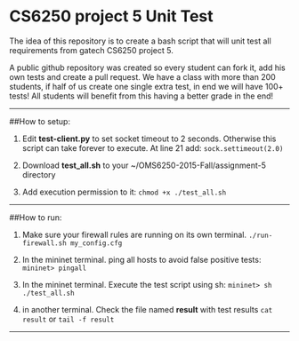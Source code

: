 
# CS6250 project 5 Unit Test
The idea of this repository is to create a bash script that will unit test all requirements from gatech CS6250 project 5. 

A public github repository was created so every student can fork it, add his own tests and create a pull request. We have a class with more than 200 students, if half of us create one single extra test, in end we will have 100+ tests! All students will benefit from this having a better grade in the end! 

-------------

##How to setup:

 1. Edit **test-client.py** to set socket timeout to 2 seconds. Otherwise this script can take forever to execute.
At line 21 add: 
`sock.settimeout(2.0)`

 2. Download **test_all.sh** to your ~/OMS6250-2015-Fall/assignment-5 directory

 3. Add execution permission to it: `chmod +x ./test_all.sh`


-------------

##How to run:
 1. Make sure your firewall rules are running on its own terminal. `./run-firewall.sh my_config.cfg`

 2. In the mininet terminal. ping all hosts to avoid false positive tests:
`mininet> pingall`

 3. In the mininet terminal. Execute the test script using sh:
`mininet> sh ./test_all.sh`

 4. in another terminal. Check the file named **result** with test results 
 `cat result` or `tail -f result`

-------------
